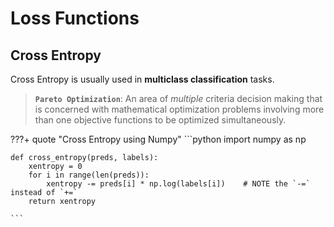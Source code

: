 <!-- ---
hide:
  - navigation # Hide navigation
  - toc        # Hide table of contents
--- -->


# Loss Functions

## Cross Entropy

Cross Entropy is usually used in **multiclass classification** tasks.

> **`Pareto Optimization`**: An area of *multiple* criteria decision making that is concerned with mathematical optimization problems involving more than one objective functions to be optimized simultaneously. 

???+ quote "Cross Entropy using Numpy"
    ```python
    import numpy as np

    def cross_entropy(preds, labels):
        xentropy = 0
        for i in range(len(preds)):
            xentropy -= preds[i] * np.log(labels[i])    # NOTE the `-=` instead of `+=`
        return xentropy

    ```

